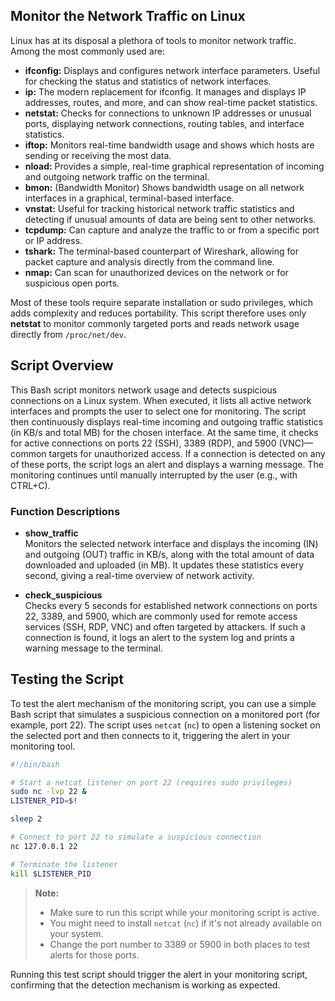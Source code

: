 ## Monitor the Network Traffic on Linux

Linux has at its disposal a plethora of tools to monitor network traffic. Among the most commonly used are:

- **ifconfig:** Displays and configures network interface parameters. Useful for checking the status and statistics of network interfaces.
- **ip:** The modern replacement for ifconfig. It manages and displays IP addresses, routes, and more, and can show real-time packet statistics.
- **netstat:** Checks for connections to unknown IP addresses or unusual ports, displaying network connections, routing tables, and interface statistics.
- **iftop:** Monitors real-time bandwidth usage and shows which hosts are sending or receiving the most data.
- **nload:** Provides a simple, real-time graphical representation of incoming and outgoing network traffic on the terminal.
- **bmon:** (Bandwidth Monitor) Shows bandwidth usage on all network interfaces in a graphical, terminal-based interface.
- **vnstat:** Useful for tracking historical network traffic statistics and detecting if unusual amounts of data are being sent to other networks.
- **tcpdump:** Can capture and analyze the traffic to or from a specific port or IP address.
- **tshark:** The terminal-based counterpart of Wireshark, allowing for packet capture and analysis directly from the command line.
- **nmap:** Can scan for unauthorized devices on the network or for suspicious open ports.

Most of these tools require separate installation or sudo privileges, which adds complexity and reduces portability. This script therefore uses only **netstat** to monitor commonly targeted ports and reads network usage directly from `/proc/net/dev`.

## Script Overview

This Bash script monitors network usage and detects suspicious connections on a Linux system. When executed, it lists all active network interfaces and prompts the user to select one for monitoring. The script then continuously displays real-time incoming and outgoing traffic statistics (in KB/s and total MB) for the chosen interface. At the same time, it checks for active connections on ports 22 (SSH), 3389 (RDP), and 5900 (VNC)—common targets for unauthorized access. If a connection is detected on any of these ports, the script logs an alert and displays a warning message. The monitoring continues until manually interrupted by the user (e.g., with CTRL+C).

### Function Descriptions

- **show_traffic**  
  Monitors the selected network interface and displays the incoming (IN) and outgoing (OUT) traffic in KB/s, along with the total amount of data downloaded and uploaded (in MB). It updates these statistics every second, giving a real-time overview of network activity.

- **check_suspicious**  
  Checks every 5 seconds for established network connections on ports 22, 3389, and 5900, which are commonly used for remote access services (SSH, RDP, VNC) and often targeted by attackers. If such a connection is found, it logs an alert to the system log and prints a warning message to the terminal.  
  
## Testing the Script

To test the alert mechanism of the monitoring script, you can use a simple Bash script that simulates a suspicious connection on a monitored port (for example, port 22). The script uses `netcat` (`nc`) to open a listening socket on the selected port and then connects to it, triggering the alert in your monitoring tool.

```bash name=test_alert.sh
#!/bin/bash

# Start a netcat listener on port 22 (requires sudo privileges)
sudo nc -lvp 22 &
LISTENER_PID=$!

sleep 2

# Connect to port 22 to simulate a suspicious connection
nc 127.0.0.1 22

# Terminate the listener
kill $LISTENER_PID
```

> **Note:**  
> - Make sure to run this script while your monitoring script is active.
> - You might need to install `netcat` (`nc`) if it's not already available on your system.
> - Change the port number to 3389 or 5900 in both places to test alerts for those ports.

Running this test script should trigger the alert in your monitoring script, confirming that the detection mechanism is working as expected.
